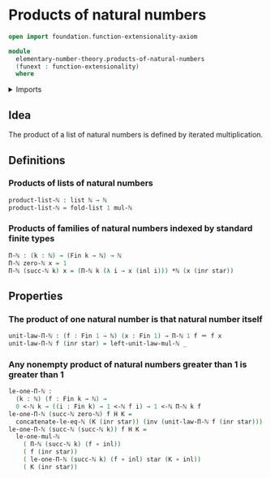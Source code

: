 # Products of natural numbers

```agda
open import foundation.function-extensionality-axiom

module
  elementary-number-theory.products-of-natural-numbers
  (funext : function-extensionality)
  where
```

<details><summary>Imports</summary>

```agda
open import elementary-number-theory.multiplication-natural-numbers
open import elementary-number-theory.natural-numbers
open import elementary-number-theory.strict-inequality-natural-numbers funext

open import foundation.coproduct-types funext
open import foundation.function-types funext
open import foundation.identity-types funext
open import foundation.unit-type

open import lists.lists

open import univalent-combinatorics.standard-finite-types funext
```

</details>

## Idea

The product of a list of natural numbers is defined by iterated multiplication.

## Definitions

### Products of lists of natural numbers

```agda
product-list-ℕ : list ℕ → ℕ
product-list-ℕ = fold-list 1 mul-ℕ
```

### Products of families of natural numbers indexed by standard finite types

```agda
Π-ℕ : (k : ℕ) → (Fin k → ℕ) → ℕ
Π-ℕ zero-ℕ x = 1
Π-ℕ (succ-ℕ k) x = (Π-ℕ k (λ i → x (inl i))) *ℕ (x (inr star))
```

## Properties

### The product of one natural number is that natural number itself

```agda
unit-law-Π-ℕ : (f : Fin 1 → ℕ) (x : Fin 1) → Π-ℕ 1 f ＝ f x
unit-law-Π-ℕ f (inr star) = left-unit-law-mul-ℕ _
```

### Any nonempty product of natural numbers greater than 1 is greater than 1

```agda
le-one-Π-ℕ :
  (k : ℕ) (f : Fin k → ℕ) →
  0 <-ℕ k → ((i : Fin k) → 1 <-ℕ f i) → 1 <-ℕ Π-ℕ k f
le-one-Π-ℕ (succ-ℕ zero-ℕ) f H K =
  concatenate-le-eq-ℕ (K (inr star)) (inv (unit-law-Π-ℕ f (inr star)))
le-one-Π-ℕ (succ-ℕ (succ-ℕ k)) f H K =
  le-one-mul-ℕ
    ( Π-ℕ (succ-ℕ k) (f ∘ inl))
    ( f (inr star))
    ( le-one-Π-ℕ (succ-ℕ k) (f ∘ inl) star (K ∘ inl))
    ( K (inr star))
```
